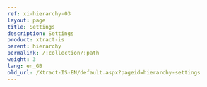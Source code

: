 ```yaml
---
ref: xi-hierarchy-03
layout: page
title: Settings
description: Settings
product: xtract-is
parent: hierarchy
permalink: /:collection/:path
weight: 3
lang: en_GB
old_url: /Xtract-IS-EN/default.aspx?pageid=hierarchy-settings
---
```

